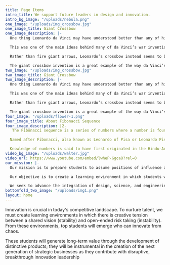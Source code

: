 ```yaml
---
title: Page Items
intro_title: We support future leaders in design and innovation.
intro_bg_image: "/uploads/nebula.png"
one_image: "/uploads/img_crossbow.jpg"
one_image_title: Giant Crossbow
one_image_description: |-
  One thing Leonardo da Vinci may have understood better than any of his contemporaries was the psychological effects of weapons in warfare. Da Vinci knew that the fear weapons could instill in enemies was just as important (if not more so) than the damage they could actually inflict.

  This was one of the main ideas behind many of da Vinci’s war inventions – among them, his giant crossbow. Designed for pure intimidation, da Vinci’s crossbow was to measure 42 braccia (or 27 yards) across. The device would have six wheels (three on each side) for mobility, and the bow itself would be made of thin wood for flexibility.

  Rather than fire giant arrows, Leonardo’s crossbow instead seems to be designed to fire large stones or possibly flaming bombs. For use, a soldier spins a crank to pull back the bow and loads the artillery. The soldier would then use a mallet to knock out a holding pin and fire the weapon.

  The giant crossbow invention is a great example of the way da Vinci’s artwork really brought his ideas to life. Through his illustrations, an idea, however improbable, becomes realistic and plausible. His vivid drawings of the giant crossbow invention also make it clear the idea behind the impressive weapon was to terrify enemies into fleeing rather than fighting.
two_image: "/uploads/img_crossbow.jpg"
two_image_title: Giant Crossbow
two_image_description: |-
  One thing Leonardo da Vinci may have understood better than any of his contemporaries was the psychological effects of weapons in warfare. Da Vinci knew that the fear weapons could instill in enemies was just as important (if not more so) than the damage they could actually inflict.

  This was one of the main ideas behind many of da Vinci’s war inventions – among them, his giant crossbow. Designed for pure intimidation, da Vinci’s crossbow was to measure 42 braccia (or 27 yards) across. The device would have six wheels (three on each side) for mobility, and the bow itself would be made of thin wood for flexibility.

  Rather than fire giant arrows, Leonardo’s crossbow instead seems to be designed to fire large stones or possibly flaming bombs. For use, a soldier spins a crank to pull back the bow and loads the artillery. The soldier would then use a mallet to knock out a holding pin and fire the weapon.

  The giant crossbow invention is a great example of the way da Vinci’s artwork really brought his ideas to life. Through his illustrations, an idea, however improbable, becomes realistic and plausible. His vivid drawings of the giant crossbow invention also make it clear the idea behind the impressive weapon was to terrify enemies into fleeing rather than fighting.
four_image: "/uploads/flower-1.png"
four_image_title: About Fibonacci Sequence
four_image_description: |2-
   The Fibonacci sequence is a series of numbers where a number is found by adding up the two numbers before it. Starting with 0 and 1, the sequence goes 0, 1, 1, 2, 3, 5, 8, 13, 21, 34, and so forth. Written as a rule, the expression is xn = xn-1 + xn-2.

  Named after Fibonacci, also known as Leonardo of Pisa or Leonardo Pisano, Fibonacci numbers were first introduced in his Liber abaci in 1202. The son of a Pisan merchant, Fibonacci traveled widely and traded extensively. Math was incredibly important to those in the trading industry, and his passion for numbers was cultivated in his youth.

  Knowledge of numbers is said to have first originated in the Hindu-Arabic arithmetic system, which Fibonacci studied while growing up in North Africa. Prior to the publication of Liber abaci, the Latin-speaking world had yet to be introduced to the decimal number system. He wrote many books about geometry, commercial arithmetic and irrational numbers. He also helped develop the concept of zero.
video_bg_image: "/uploads/walter.jpg"
video_url: https://www.youtube.com/embed/lwheP-Ggca8?rel=0
our_mission: |-
  Our mission is to prepare students to assume positions of influence and global leadership in industry and to be instrumental in the creation of the next generation of strategic, innovative, and entrepreneurial businesses.

  Our objective is to create a learning environment in which students work side-by-side with leading-edge designers, immersed in professional practice, to create disruptions and, consequently, opportunities for innovation.

  We seek to advance the integration of design, science, and engineering, exploring new approaches and solutions through experience design. We value active learning, exploration, creativity, breakthrough innovation, and the use of technology and applied design, all of which serve to advance the quality of the human experience.
bottomfold_two_image: "/uploads/img1.png"
layout: home
---
```


Innovation is crucial in today's competitive landscape. To nurture talent, we must create learning environments in which there is creative tension between a shared vision (stability) and open-ended risk taking (instability). From these environments, top students will emerge who can innovate from chaos.

These students will generate long-term value through the development of distinctive products; they will be instrumental in the creation of the next generation of strategic businesses as they contribute with disruptive, breakthrough innovation leadership


